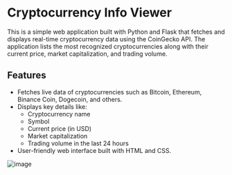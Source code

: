 # Cryptocurrency Info Viewer

This is a simple web application built with Python and Flask that fetches and displays real-time cryptocurrency data using the CoinGecko API. The application lists the most recognized cryptocurrencies along with their current price, market capitalization, and trading volume.

## Features

- Fetches live data of cryptocurrencies such as Bitcoin, Ethereum, Binance Coin, Dogecoin, and others.
- Displays key details like:
  - Cryptocurrency name
  - Symbol
  - Current price (in USD)
  - Market capitalization
  - Trading volume in the last 24 hours
- User-friendly web interface built with HTML and CSS.

![image](https://github.com/user-attachments/assets/c0dfa9f3-42bd-4245-aab4-a464cc310553)

